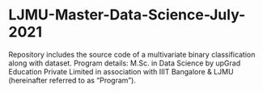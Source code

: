 # LJMU-Master-Data-Science-July-2021
 Repository includes the source code of a multivariate binary classification along with dataset. Program details: M.Sc. in Data Science by upGrad Education Private Limited in association with IIIT Bangalore &amp; LJMU (hereinafter referred to as “Program”).
